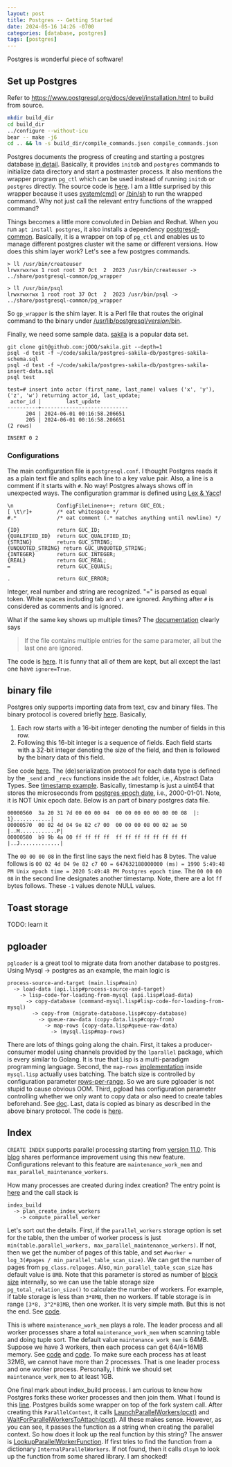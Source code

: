 ```yaml
---
layout: post
title: Postgres -- Getting Started
date: 2024-05-16 14:26 -0700
categories: [database, postgres]
tags: [postgres]
---
```


Postgres is wonderful piece of software!

## Set up Postgres

Refer to <https://www.postgresql.org/docs/devel/installation.html> to build
from source.

```bash
mkdir build_dir
cd build_dir
../configure --without-icu
bear -- make -j6
cd .. && ln -s build_dir/compile_commands.json compile_commands.json
```

Postgres documents the progress of creating and starting a postgres database
[in detail](https://www.postgresql.org/docs/current/runtime.html). Basically,
it provides `initdb` and `postgres` commands to initialize data directory and
start a postmaster process. It also mentions the wrapper program `pg_ctl` which
can be used instead of running `initdb` or `postgres` directly. The source code
is
[here](https://github.com/postgres/postgres/blob/a3e6c6f929912f928fa405909d17bcbf0c1b03ee/src/bin/pg_ctl/pg_ctl.c#L2459).
I am a little surprised by this wrapper because it uses
[system(cmd)](https://github.com/postgres/postgres/blob/a3e6c6f929912f928fa405909d17bcbf0c1b03ee/src/bin/pg_ctl/pg_ctl.c#L915)
or
[/bin/sh](https://github.com/postgres/postgres/blob/a3e6c6f929912f928fa405909d17bcbf0c1b03ee/src/bin/pg_ctl/pg_ctl.c#L496)
to run the wrapped command. Why not just call the relevant entry functions of
the wrapped command?

Things becomes a little more convoluted in Debian and Redhat. When you run
`apt install postgres`, it also installs a dependency
[postgresql-common](https://github.com/credativ/postgresql-common). Basically,
it is a wrapper on top of `pg_ctl` and enables us to manage different postgres
cluster wit the same or different versions. How does this shim layer work?
Let's see a few postgres commands.

```
> ll /usr/bin/createuser
lrwxrwxrwx 1 root root 37 Oct  2  2023 /usr/bin/createuser -> ../share/postgresql-common/pg_wrapper

> ll /usr/bin/psql
lrwxrwxrwx 1 root root 37 Oct  2  2023 /usr/bin/psql -> ../share/postgresql-common/pg_wrapper
```

So `gp_wrapper` is the shim layer. It is a Perl file that routes the original
command to the binary under
[/usr/lib/postgresql/_version_/bin](https://github.com/credativ/postgresql-common/blob/55cb147cff7d2d764c7733ecb8a220378cb83fb5/PgCommon.pm#L629).

Finally, we need some sample data.
[sakila](https://github.com/jOOQ/sakila/tree/main) is a popular data set.

```
git clone git@github.com:jOOQ/sakila.git --depth=1
psql -d test -f ~/code/sakila/postgres-sakila-db/postgres-sakila-schema.sql
psql -d test -f ~/code/sakila/postgres-sakila-db/postgres-sakila-insert-data.sql
psql test

test=# insert into actor (first_name, last_name) values ('x', 'y'), ('z', 'w') returning actor_id, last_update;
 actor_id |        last_update
----------+----------------------------
      204 | 2024-06-01 00:16:58.206651
      205 | 2024-06-01 00:16:58.206651
(2 rows)

INSERT 0 2
```

### Configurations

The main configuration file is `postgresql.conf`. I thought Postgres reads it
as a plain text file and splits each line to a key value pair. Also, a line is
a comment if it starts with `#`. No way! Postgres always shows off in
unexpected ways. The configuration grammar is defined using
[Lex & Yacc](https://github.com/postgres/postgres/blob/a3e6c6f929912f928fa405909d17bcbf0c1b03ee/src/backend/utils/misc/guc-file.l#L94)!

```
\n				ConfigFileLineno++; return GUC_EOL;
[ \t\r]+		/* eat whitespace */
#.*				/* eat comment (.* matches anything until newline) */

{ID}			return GUC_ID;
{QUALIFIED_ID}	return GUC_QUALIFIED_ID;
{STRING}		return GUC_STRING;
{UNQUOTED_STRING} return GUC_UNQUOTED_STRING;
{INTEGER}		return GUC_INTEGER;
{REAL}			return GUC_REAL;
=				return GUC_EQUALS;

.				return GUC_ERROR;

```

Integer, real number and string are recognized. "=" is parsed as equal token.
White spaces including tab and `\r` are ignored. Anything after `#` is
considered as comments and is ignored.

What if the same key shows up multiple times? The
[documentation](https://www.postgresql.org/docs/current/config-setting.html)
clearly says

> If the file contains multiple entries for the same parameter, all but the
> last one are ignored.

The code is
[here](https://github.com/postgres/postgres/blob/a3e6c6f929912f928fa405909d17bcbf0c1b03ee/src/backend/utils/misc/guc.c#L405).
It is funny that all of them are kept, but all except the last one have
`ignore=True`.

## binary file

Postgres only supports importing data from text, csv and binary files. The
binary protocol is covered briefly
[here](https://www.postgresql.org/docs/current/sql-copy.html). Basically,

1. Each row starts with a 16-bit integer denoting the number of fields in this
   row.
2. Following this 16-bit integer is a sequence of fields. Each field starts
   with a 32-bit integer denoting the size of the field, and then is followed
   by the binary data of this field.

See code
[here](https://github.com/postgres/postgres/blob/a3e6c6f929912f928fa405909d17bcbf0c1b03ee/src/backend/commands/copyfromparse.c#L1015).
The (de)serialization protocol for each data type is defined by the `_send` and
`_recv` functions inside the `adt` folder, i.e., Abstract Data Types. See
[timestamp example](https://github.com/postgres/postgres/blob/a3e6c6f929912f928fa405909d17bcbf0c1b03ee/src/backend/utils/adt/timestamp.c#L258).
Basically, timestamp is just a uint64 that stores the microseconds from
[postgres epoch date](https://github.com/postgres/postgres/blob/a3e6c6f929912f928fa405909d17bcbf0c1b03ee/src/include/datatype/timestamp.h#L235),
i.e., 2000-01-01. Note, it is NOT Unix epoch date. Below is an part of binary
postgres data file.

```
00000560  3a 20 31 7d 00 00 00 04  00 00 00 00 00 00 00 08  |: 1}............|
00000570  00 02 4d 04 9e 82 c7 00  00 00 00 08 00 02 ae 50  |..M............P|
00000580  b9 9b 4a 00 ff ff ff ff  ff ff ff ff ff ff ff ff  |..J.............|
```

The `00 00 00 08` in the first line says the next field has 8 bytes. The value
follows is
`00 02 4d 04 9e 82 c7 00 = 647632188000000 (ms) = 1990 5:49:48 PM Unix epoch time = 2020 5:49:48 PM Postgres epoch time`.
The `00 00 00 08` in the second line designates another timestamp. Note, there
are a lot `ff` bytes follows. These `-1` values denote NULL values.

## Toast storage

TODO: learn it

## pgloader

`pgloader` is a great tool to migrate data from another database to postgres.
Using Mysql -> postgres as an example, the main logic is

```
process-source-and-target (main.lisp#main)
  -> load-data (api.lisp#process-source-and-target)
    -> lisp-code-for-loading-from-mysql (api.lisp#load-data)
      -> copy-database (command-mysql.lisp#lisp-code-for-loading-from-mysql)
        -> copy-from (migrate-database.lisp#copy-database)
          -> queue-raw-data (copy-data.lisp#copy-from)
            -> map-rows (copy-data.lisp#queue-raw-data)
              -> (mysql.lisp#map-rows)
```

There are lots of things going along the chain. First, it takes a
producer-consumer model using channels provided by the `lparallel` package,
which is every similar to Golang. It is true that Lisp is a multi-paradigm
programming language. Second, the `map-rows`
[implementation](https://github.com/dimitri/pgloader/blob/2079646c81f565b5e9edba627d14cbf63af2dbdd/src/sources/mysql/mysql.lisp#L120)
inside `mysql.lisp` actually uses batching. The batch size is controlled by
configuration parameter
[rows-per-range](https://github.com/dimitri/pgloader/blob/2079646c81f565b5e9edba627d14cbf63af2dbdd/src/sources/mysql/mysql.lisp#L46).
So we are sure pgloader is not stupid to cause obvious OOM. Third, pgload has
configuration parameter controlling whether we only want to copy data or also
need to create tables beforehand. See
[doc](https://github.com/dimitri/pgloader/blob/2079646c81f565b5e9edba627d14cbf63af2dbdd/docs/index.rst#L144).
Last, data is copied as binary as described in the above binary protocol. The
code is
[here](https://github.com/dimitri/pgloader/blob/2079646c81f565b5e9edba627d14cbf63af2dbdd/src/pg-copy/copy-format.lisp#L15-L16).

## Index

`CREATE INDEX` supports parallel processing starting from
[version 11.0](https://www.postgresql.org/docs/release/11.0/). This
[blog](https://www.cybertec-postgresql.com/en/postgresql-parallel-create-index-for-better-performance/)
shares performance improvement using this new feature. Configurations relevant
to this feature are `maintenance_work_mem` and
`max_parallel_maintenance_workers`.

How many processes are created during index creation? The entry point is
[here](https://github.com/postgres/postgres/blob/a3e6c6f929912f928fa405909d17bcbf0c1b03ee/src/backend/catalog/index.c#L2941)
and the call stack is

```
index_build
  -> plan_create_index_workers
    -> compute_parallel_worker
```

Let's sort out the details. First, if the `parallel_workers` storage option is
set for the table, then the umber of worker process is just
`min(table.parallel_workers, max_parallel_maintenance_workers)`. If not, then
we get the number of pages of this table, and set
`#worker = log_3(#pages / min_parallel_table_scan_size)`. We can get the number
of pages from `pg_class.relpages`. Also, `min_parallel_table_scan_size` has
default value is `8MB`. Note that this parameter is stored as number of
[block size](https://github.com/postgres/postgres/blob/a3e6c6f929912f928fa405909d17bcbf0c1b03ee/src/backend/utils/misc/guc_tables.c#L3511)
internally, so we can use the table storage size `pg_total_relation_size()` to
calculate the number of workers. For example, if table storage is less than
`3*8MB`, then no workers. If table storage is in range `[3*8, 3^2*8]MB`, then
one worker. It is very simple math. But this is not the end. See
[code](https://github.com/postgres/postgres/blob/a3e6c6f929912f928fa405909d17bcbf0c1b03ee/src/backend/optimizer/plan/planner.c#L6807).

This is where `maintenance_work_mem` plays a role. The leader process and all
worker processes share a total `maintenance_work_mem` when scanning table and
doing tuple sort. The default value `maintenance_work_mem` is 64MB. Suppose we
have 3 workers, then each process can get 64/4=16MB memory. See
[code](https://github.com/postgres/postgres/blob/a3e6c6f929912f928fa405909d17bcbf0c1b03ee/src/backend/access/nbtree/nbtsort.c#L1720)
and
[code](https://github.com/postgres/postgres/blob/a3e6c6f929912f928fa405909d17bcbf0c1b03ee/src/backend/access/nbtree/nbtsort.c#L1827).
To make sure each process has at least 32MB, we cannot have more than 2
processes. That is one leader process and one worker process. Personally, I
think we should set `maintenance_work_mem` to at least 1GB.

One final mark about index_build process. I am curious to know how Postgres
forks these worker processes and then join them. What I found is this
[line](https://github.com/postgres/postgres/blob/a3e6c6f929912f928fa405909d17bcbf0c1b03ee/src/backend/access/nbtree/nbtsort.c#L1423).
Postgres builds some wrapper on top of the fork system call. After creating
this `ParallelContext`, it calls
[LaunchParallelWorkers(pcxt)](https://github.com/postgres/postgres/blob/a3e6c6f929912f928fa405909d17bcbf0c1b03ee/src/backend/access/nbtree/nbtsort.c#L1570)
and
[WaitForParallelWorkersToAttach(pcxt)](https://github.com/postgres/postgres/blob/a3e6c6f929912f928fa405909d17bcbf0c1b03ee/src/backend/access/nbtree/nbtsort.c#L1600).
All these makes sense. However, as you can see, it passes the function as a
string when creating the parallel context. So how does it look up the real
function by this string? The answer is
[LookupParallelWorkerFunction](https://github.com/postgres/postgres/blob/a3e6c6f929912f928fa405909d17bcbf0c1b03ee/src/backend/access/transam/parallel.c#L1595).
If first tries to find the function from a dictionary
`InternalParallelWorkers`. If not found, then it calls `dlsym` to look up the
function from some shared library. I am shocked!
